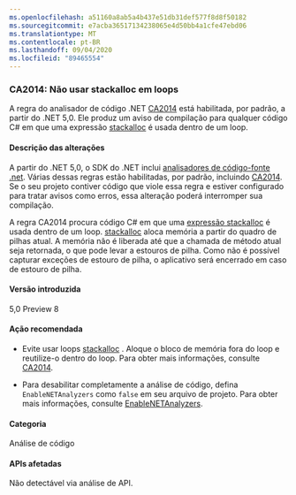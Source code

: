 ```yaml
---
ms.openlocfilehash: a51160a8ab5a4b437e51db31def577f8d8f50182
ms.sourcegitcommit: e7acba36517134238065e4d50bb4a1cfe47ebd06
ms.translationtype: MT
ms.contentlocale: pt-BR
ms.lasthandoff: 09/04/2020
ms.locfileid: "89465554"
---
```

### <a name="ca2014-do-not-use-stackalloc-in-loops"></a>CA2014: Não usar stackalloc em loops

A regra do analisador de código .NET [CA2014](/visualstudio/code-quality/ca2014) está habilitada, por padrão, a partir do .NET 5,0. Ele produz um aviso de compilação para qualquer código C# em que uma expressão [stackalloc](../../../../docs/csharp/language-reference/operators/stackalloc.md) é usada dentro de um loop.

#### <a name="change-description"></a>Descrição das alterações

A partir do .NET 5,0, o SDK do .NET inclui [analisadores de código-fonte .net](../../../../docs/fundamentals/productivity/code-analysis.md). Várias dessas regras estão habilitadas, por padrão, incluindo [CA2014](/visualstudio/code-quality/ca2014). Se o seu projeto contiver código que viole essa regra e estiver configurado para tratar avisos como erros, essa alteração poderá interromper sua compilação.

A regra CA2014 procura código C# em que uma [expressão stackalloc](../../../../docs/csharp/language-reference/operators/stackalloc.md) é usada dentro de um loop. [stackalloc](../../../../docs/csharp/language-reference/operators/stackalloc.md) aloca memória a partir do quadro de pilhas atual. A memória não é liberada até que a chamada de método atual seja retornada, o que pode levar a estouros de pilha. Como não é possível capturar exceções de estouro de pilha, o aplicativo será encerrado em caso de estouro de pilha.

#### <a name="version-introduced"></a>Versão introduzida

5,0 Preview 8

#### <a name="recommended-action"></a>Ação recomendada

- Evite usar loops [stackalloc](../../../../docs/csharp/language-reference/operators/stackalloc.md) . Aloque o bloco de memória fora do loop e reutilize-o dentro do loop. Para obter mais informações, consulte [CA2014](/visualstudio/code-quality/ca2014).

- Para desabilitar completamente a análise de código, defina `EnableNETAnalyzers` como `false` em seu arquivo de projeto. Para obter mais informações, consulte [EnableNETAnalyzers](../../../../docs/core/project-sdk/msbuild-props.md#enablenetanalyzers).

#### <a name="category"></a>Categoria

Análise de código

#### <a name="affected-apis"></a>APIs afetadas

Não detectável via análise de API.

<!--

#### Affected APIs

Not detectable via API analysis.

-->
